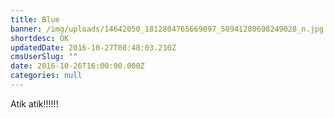 ```yaml
---
title: Blue
banner: /img/uploads/14642050_1812804765669097_50941280698249028_n.jpg
shortdesc: OK
updatedDate: 2016-10-27T08:48:03.210Z
cmsUserSlug: ""
date: 2016-10-26T16:00:00.000Z
categories: null
---
```


Atik atik!!!!!!
